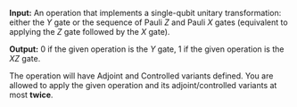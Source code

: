 **Input:** An operation that implements a single-qubit unitary transformation:
either the $Y$ gate or the sequence of Pauli $Z$ and Pauli $X$ gates (equivalent to applying the $Z$ gate followed by the $X$ gate).

**Output:**  0 if the given operation is the $Y$ gate, 1 if the given operation is the $XZ$ gate.

The operation will have Adjoint and Controlled variants defined.
You are allowed to apply the given operation and its adjoint/controlled variants at most **twice**.